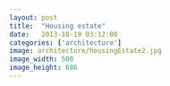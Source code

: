 ```yaml
---
layout: post
title:  "Housing estate"
date:   2013-10-19 03:12:00
categories: ['architecture']
image: architecture/housingEstate2.jpg
image_width: 500
image_height: 686
---
```


